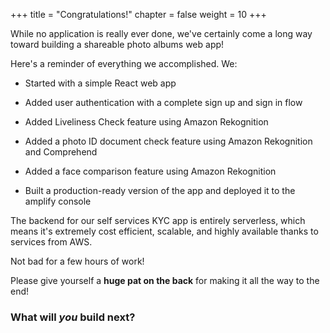 +++
title = "Congratulations!"
chapter = false
weight = 10
+++

While no application is really ever done, we've certainly come a long way toward building a shareable photo albums web app! 

Here's a reminder of everything we accomplished. We:

- Started with a simple React web app

- Added user authentication with a complete sign up and sign in flow

- Added Liveliness Check feature using Amazon Rekognition

- Added a photo ID document check feature using Amazon Rekognition and Comprehend

- Added a face comparison feature using Amazon Rekognition


- Built a production-ready version of the app and deployed it to the amplify console

The backend for our self services KYC app is entirely serverless, which means it's extremely cost efficient, scalable, and highly available thanks to services from AWS. 

Not bad for a few hours of work! 

Please give yourself a **huge pat on the back** for making it all the way to the end!

### What will _you_ build next?